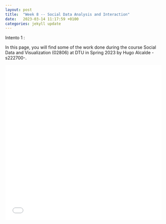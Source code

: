 ```yaml
---
layout: post
title:  "Week 8 -- Social Data Analysis and Interaction"
date:   2023-03-14 11:17:59 +0100
categories: jekyll update
---
```


Intento 1 : 

In this page, you will find some of the work done during the course Social Data and Visualization (02806) at DTU in Spring 2023 by Hugo Alcalde -s222700-. 

<embed src="/_posts/figure2.html" width="100%" height="500">
